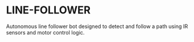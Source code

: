 # LINE-FOLLOWER
Autonomous line follower bot designed to detect and follow a path using IR sensors and motor control logic.
